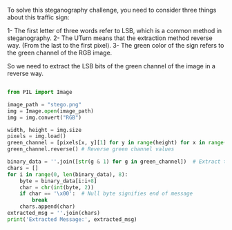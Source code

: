 To solve this steganography challenge, you need to consider three things about this traffic sign:

1- The first letter of three words refer to LSB, which is a common method in steganography.
2- The UTurn means that the extraction method reverse way. (From the last to the first pixel).
3- The green color of the sign refers to the green channel of the RGB image.

So we need to extract the LSB bits of the green channel of the image in a reverse way.

```py

from PIL import Image

image_path = "stego.png"
img = Image.open(image_path)
img = img.convert("RGB")

width, height = img.size
pixels = img.load()
green_channel = [pixels[x, y][1] for y in range(height) for x in range(width)]
green_channel.reverse() # Reverse green channel values

binary_data = ''.join([str(g & 1) for g in green_channel])  # Extract the LSB of G pixels
chars = []
for i in range(0, len(binary_data), 8):
    byte = binary_data[i:i+8]
    char = chr(int(byte, 2))
    if char == '\x00':  # Null byte signifies end of message
        break
    chars.append(char)
extracted_msg = ''.join(chars)
print('Extracted Message:', extracted_msg)
```
